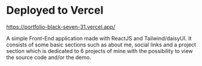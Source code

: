# Deployed to Vercel

https://portfolio-black-seven-31.vercel.app/

A simple Front-End application made with ReactJS and Tailwind/daisyUI. It consists of some basic sections such as about me, social links and a project section which is dedicated to 6 projects of mine with the possibility to view the source code and/or the demo.
